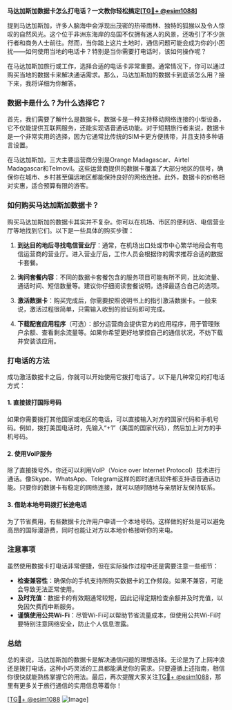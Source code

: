 **马达加斯加数据卡怎么打电话？一文教你轻松搞定[[TG💪+ @esim1088](https://t.me/s/esim1088)]**

提到马达加斯加，许多人脑海中会浮现出茂密的热带雨林、独特的狐猴以及令人惊叹的自然风光。这个位于非洲东海岸的岛国不仅拥有迷人的风景，还吸引了不少旅行者和商务人士前往。然而，当你踏上这片土地时，通信问题可能会成为你的小困扰——如何使用当地的电话卡？特别是当你需要打电话时，该如何操作呢？

在马达加斯加旅行或工作，选择合适的电话卡非常重要。通常情况下，你可以通过购买当地的数据卡来解决通话需求。那么，马达加斯加的数据卡到底该怎么用？接下来，我将详细为你解答。

### 数据卡是什么？为什么选择它？

首先，我们需要了解什么是数据卡。数据卡是一种支持移动网络连接的小型设备，它不仅能提供互联网服务，还能实现语音通话功能。对于短期旅行者来说，数据卡是一个非常实用的选择，因为它通常比传统的SIM卡更方便携带，并且支持多种语言设置。

在马达加斯加，三大主要运营商分别是Orange Madagascar、Airtel Madagascar和Telmovil。这些运营商提供的数据卡覆盖了大部分地区的信号，确保你在城市、乡村甚至偏远地区都能保持良好的网络连接。此外，数据卡的价格相对实惠，适合预算有限的游客。

### 如何购买马达加斯加数据卡？

购买马达加斯加的数据卡其实并不复杂。你可以在机场、市区的便利店、电信营业厅等地找到它们。以下是一些具体的购买步骤：

1. **到达目的地后寻找电信营业厅**：通常，在机场出口处或市中心繁华地段会有电信运营商的营业厅。进入营业厅后，工作人员会根据你的需求推荐合适的数据卡套餐。

2. **询问套餐内容**：不同的数据卡套餐包含的服务项目可能有所不同，比如流量、通话时间、短信数量等。建议你仔细阅读套餐说明，选择最适合自己的选项。

3. **激活数据卡**：购买完成后，你需要按照说明书上的指引激活数据卡。一般来说，激活过程很简单，只需输入收到的验证码即可完成。

4. **下载配套应用程序**（可选）：部分运营商会提供官方的应用程序，用于管理账户余额、查看剩余流量等。如果你希望更好地掌控自己的通信状况，不妨下载并安装该应用。

### 打电话的方法

成功激活数据卡之后，你就可以开始使用它拨打电话了。以下是几种常见的打电话方式：

#### 1. 直接拨打国际号码
如果你需要拨打其他国家或地区的电话，可以直接输入对方的国家代码和手机号码。例如，拨打美国电话时，先输入“+1”（美国的国家代码），然后加上对方的手机号码。

#### 2. 使用VoIP服务
除了直接拨号外，你还可以利用VoIP（Voice over Internet Protocol）技术进行通话。像Skype、WhatsApp、Telegram这样的即时通讯软件都支持语音通话功能。只要你的数据卡有稳定的网络连接，就可以随时随地与亲朋好友保持联系。

#### 3. 借助本地号码拨打长途电话
为了节省费用，有些数据卡允许用户申请一个本地号码。这样做的好处是可以避免高昂的国际漫游费，同时也能让对方以本地价格接听你的来电。

### 注意事项

虽然使用数据卡打电话非常便捷，但在实际操作过程中还是需要注意一些细节：

- **检查兼容性**：确保你的手机支持所购买数据卡的工作频段。如果不兼容，可能会导致无法正常使用。
- **及时充值**：数据卡的有效期通常较短，因此记得定期检查余额并及时充值，以免因欠费而中断服务。
- **谨慎使用公共Wi-Fi**：尽管Wi-Fi可以帮助节省流量成本，但使用公共Wi-Fi时要特别注意网络安全，防止个人信息泄露。

### 总结

总的来说，马达加斯加的数据卡是解决通信问题的理想选择。无论是为了上网冲浪还是拨打电话，这种小巧灵活的工具都能满足你的需求。只要遵循上述指南，相信你很快就能熟练掌握它的用法。最后，再次提醒大家关注[TG💪+ @esim1088](https://t.me/s/esim1088)，那里有更多关于旅行通信的实用信息等着你！

[[TG💪+ @esim1088](https://t.me/s/esim1088) ![Image](https://i.postimg.cc/4NQfJmqS/Snipaste-2025-05-13-00-14-12.png)]